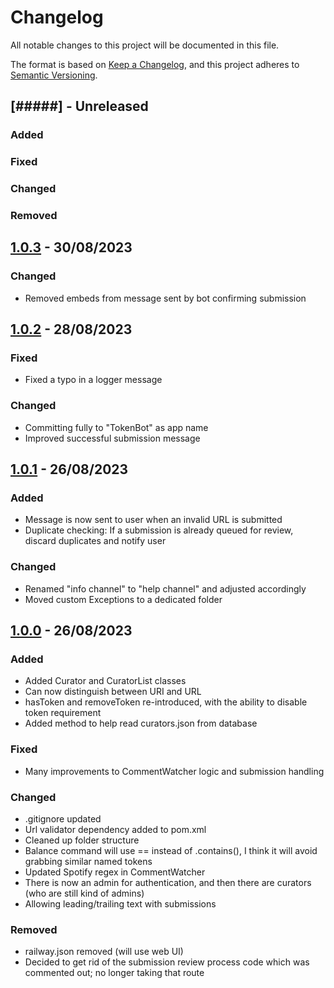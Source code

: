 
# Changelog

All notable changes to this project will be documented in this file.

The format is based on [Keep a Changelog](https://keepachangelog.com/en/1.0.0/),
and this project adheres to [Semantic Versioning](https://semver.org/spec/v2.0.0.html).

## [#####] - Unreleased

### Added

### Fixed

### Changed

### Removed


## [1.0.3] - 30/08/2023

### Changed

- Removed embeds from message sent by bot confirming submission


## [1.0.2] - 28/08/2023

### Fixed

- Fixed a typo in a logger message

### Changed

- Committing fully to "TokenBot" as app name
- Improved successful submission message


## [1.0.1] - 26/08/2023

### Added

- Message is now sent to user when an invalid URL is submitted
- Duplicate checking: If a submission is already queued for review, discard duplicates and notify user

### Changed

- Renamed "info channel" to "help channel" and adjusted accordingly
- Moved custom Exceptions to a dedicated folder


## [1.0.0] - 26/08/2023

### Added

- Added Curator and CuratorList classes
- Can now distinguish between URI and URL
- hasToken and removeToken re-introduced, with the ability to disable token requirement
- Added method to help read curators.json from database

### Fixed

- Many improvements to CommentWatcher logic and submission handling

### Changed

- .gitignore updated
- Url validator dependency added to pom.xml
- Cleaned up folder structure
- Balance command will use == instead of .contains(), I think it will avoid grabbing similar named tokens
- Updated Spotify regex in CommentWatcher
- There is now an admin for authentication, and then there are curators (who are still kind of admins)
- Allowing leading/trailing text with submissions

### Removed

- railway.json removed (will use web UI)
- Decided to get rid of the submission review process code which was commented out; no longer taking that route

[unreleased]: https://github.com/adaniel2/TokenBot_1_maven/compare/1.0.3...HEAD
[1.0.3]: https://github.com/adaniel2/TokenBot_1_maven/compare/1.0.2...1.0.3
[1.0.2]: https://github.com/adaniel2/TokenBot_1_maven/compare/1.0.1...1.0.2
[1.0.1]: https://github.com/adaniel2/TokenBot_1_maven/compare/1.0.0...1.0.1
[1.0.0]: https://github.com/adaniel2/TokenBot_1_maven/releases/tag/1.0.0